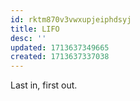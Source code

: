 ```yaml
---
id: rktm870v3vwxupjeiphdsyj
title: LIFO
desc: ''
updated: 1713637349665
created: 1713637337038
---
```


Last in, first out.